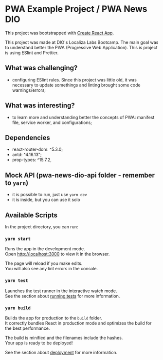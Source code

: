 # PWA Example Project / PWA News DIO

This project was bootstrapped with [Create React App](https://github.com/facebook/create-react-app).

This project was made at DIO's Localiza Labs Bootcamp. The main goal was to understand better the PWA (Progressive Web Application). This is project is using ESlint and Prettier.

## What was challenging?

- configuring ESlint rules. Since this project was little old, it was necessary to update somethings and linting brought some code warnings/errors;

## What was interesting?

- to learn more and understanding better the concepts of PWA: manifest file, service worker, and configurations;

## Dependencies

- react-router-dom: ^5.3.0;
- antd: ^4.16.13";
- prop-types: ^15.7.2,

## Mock API (pwa-news-dio-api folder - remember to `yarn`)

- it is possible to run, just use `yarn dev`
- it is inside, but you can use it solo

## Available Scripts

In the project directory, you can run:

### `yarn start`

Runs the app in the development mode.\
Open [http://localhost:3000](http://localhost:3000) to view it in the browser.

The page will reload if you make edits.\
You will also see any lint errors in the console.

### `yarn test`

Launches the test runner in the interactive watch mode.\
See the section about [running tests](https://facebook.github.io/create-react-app/docs/running-tests) for more information.

### `yarn build`

Builds the app for production to the `build` folder.\
It correctly bundles React in production mode and optimizes the build for the best performance.

The build is minified and the filenames include the hashes.\
Your app is ready to be deployed!

See the section about [deployment](https://facebook.github.io/create-react-app/docs/deployment) for more information.
